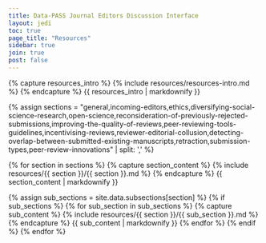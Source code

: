 ```yaml
---
title: Data-PASS Journal Editors Discussion Interface
layout: jedi
toc: true
page_title: "Resources"
sidebar: true
join: true
post: false
---
```


{% capture resources_intro %}
{% include resources/resources-intro.md %}
{% endcapture %}
{{ resources_intro | markdownify }}

<!-- {% capture table_of_contents %}
{% include resources/table-of-contents.md %}
{% endcapture %}
{{ table_of_contents | markdownify }} -->

{% assign sections = "general,incoming-editors,ethics,diversifying-social-science-research,open-science,reconsideration-of-previously-rejected-submissions,improving-the-quality-of-reviews,peer-reviewing-tools-guidelines,incentivising-reviews,reviewer-editorial-collusion,detecting-overlap-between-submitted-existing-manuscripts,retraction,submission-types,peer-review-innovations" | split: ',' %}

{% for section in sections %}
{% capture section_content %}
{% include resources/{{ section }}/{{ section }}.md %}
{% endcapture %}
{{ section_content | markdownify }}

{% assign sub_sections = site.data.subsections[section] %}
{% if sub_sections %}
{% for sub_section in sub_sections %}
{% capture sub_content %}
{% include resources/{{ section }}/{{ sub_section }}.md %}
{% endcapture %}
{{ sub_content | markdownify }}
{% endfor %}
{% endif %}
{% endfor %}
